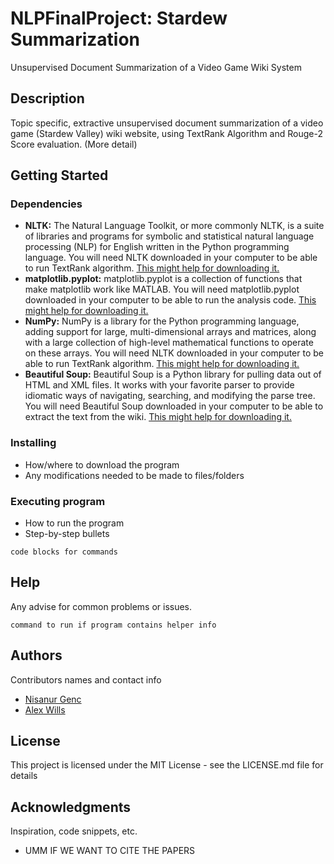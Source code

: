 # NLPFinalProject: Stardew Summarization

Unsupervised Document Summarization of a Video Game Wiki System

## Description

Topic specific, extractive unsupervised document summarization of a video game (Stardew Valley) wiki website, using TextRank Algorithm and Rouge-2 Score evaluation. (More detail)

## Getting Started

### Dependencies

* **NLTK:** The Natural Language Toolkit, or more commonly NLTK, is a suite of libraries and programs for symbolic and statistical natural language processing (NLP) for English written in the Python programming language. You will need NLTK downloaded in your computer to be able to run TextRank algorithm. [This might help for downloading it.](https://www.nltk.org/install.html)
* **matplotlib.pyplot:** matplotlib.pyplot is a collection of functions that make matplotlib work like MATLAB. You will need matplotlib.pyplot downloaded in your computer to be able to run the analysis code. [This might help for downloading it.](https://matplotlib.org/stable/users/installing/index.html)
* **NumPy:** NumPy is a library for the Python programming language, adding support for large, multi-dimensional arrays and matrices, along with a large collection of high-level mathematical functions to operate on these arrays. You will need NLTK downloaded in your computer to be able to run TextRank algorithm. [This might help for downloading it.](https://numpy.org/install/)
* **Beautiful Soup:** Beautiful Soup is a Python library for pulling data out of HTML and XML files. It works with your favorite parser to provide idiomatic ways of navigating, searching, and modifying the parse tree. You will need Beautiful Soup downloaded in your computer to be able to extract the text from the wiki. [This might help for downloading it.](https://pypi.org/project/beautifulsoup4/)

### Installing

* How/where to download the program
* Any modifications needed to be made to files/folders

### Executing program

* How to run the program
* Step-by-step bullets
```
code blocks for commands
```

## Help

Any advise for common problems or issues.
```
command to run if program contains helper info
```

## Authors

Contributors names and contact info

* [Nisanur Genc](https://github.com/gencnis) 
* [Alex Wills](https://github.com/AlexWills37)

## License

This project is licensed under the MIT License - see the LICENSE.md file for details

## Acknowledgments

Inspiration, code snippets, etc.
* UMM IF WE WANT TO CITE THE PAPERS
